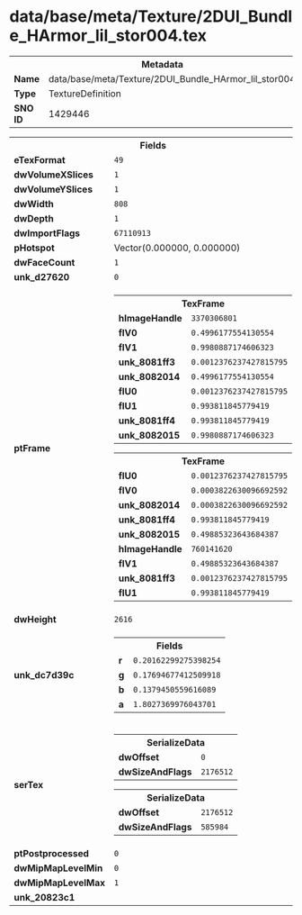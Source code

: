 <h1>data/base/meta/Texture/2DUI_Bundle_HArmor_lil_stor004.tex</h1><table><tr><th colspan="100%">Metadata</th></tr><tr><td><b>Name</b></td><td>data/base/meta/Texture/2DUI_Bundle_HArmor_lil_stor004.tex</td></tr><tr><td><b>Type</b></td><td>TextureDefinition</td></tr><tr><td><b>SNO ID</b></td><td>1429446</td></tr></table>

<table><tr><th colspan="100%">Fields</th></tr><tr><td><b>eTexFormat</b></td><td><code>49</code></td></tr><tr><td><b>dwVolumeXSlices</b></td><td><code>1</code></td></tr><tr><td><b>dwVolumeYSlices</b></td><td><code>1</code></td></tr><tr><td><b>dwWidth</b></td><td><code>808</code></td></tr><tr><td><b>dwDepth</b></td><td><code>1</code></td></tr><tr><td><b>dwImportFlags</b></td><td><code>67110913</code></td></tr><tr><td><b>pHotspot</b></td><td>Vector(0.000000, 0.000000)</td></tr><tr><td><b>dwFaceCount</b></td><td><code>1</code></td></tr><tr><td><b>unk_d27620</b></td><td><code>0</code></td></tr><tr><td><b>ptFrame</b></td><td><table><tr><th colspan="100%">TexFrame</th></tr><tr><td><b>hImageHandle</b></td><td><code>3370306801</code></td></tr><tr><td><b>flV0</b></td><td><code>0.4996177554130554</code></td></tr><tr><td><b>flV1</b></td><td><code>0.9980887174606323</code></td></tr><tr><td><b>unk_8081ff3</b></td><td><code>0.0012376237427815795</code></td></tr><tr><td><b>unk_8082014</b></td><td><code>0.4996177554130554</code></td></tr><tr><td><b>flU0</b></td><td><code>0.0012376237427815795</code></td></tr><tr><td><b>flU1</b></td><td><code>0.993811845779419</code></td></tr><tr><td><b>unk_8081ff4</b></td><td><code>0.993811845779419</code></td></tr><tr><td><b>unk_8082015</b></td><td><code>0.9980887174606323</code></td></tr></table>


<table><tr><th colspan="100%">TexFrame</th></tr><tr><td><b>flU0</b></td><td><code>0.0012376237427815795</code></td></tr><tr><td><b>flV0</b></td><td><code>0.0003822630096692592</code></td></tr><tr><td><b>unk_8082014</b></td><td><code>0.0003822630096692592</code></td></tr><tr><td><b>unk_8081ff4</b></td><td><code>0.993811845779419</code></td></tr><tr><td><b>unk_8082015</b></td><td><code>0.49885323643684387</code></td></tr><tr><td><b>hImageHandle</b></td><td><code>760141620</code></td></tr><tr><td><b>flV1</b></td><td><code>0.49885323643684387</code></td></tr><tr><td><b>unk_8081ff3</b></td><td><code>0.0012376237427815795</code></td></tr><tr><td><b>flU1</b></td><td><code>0.993811845779419</code></td></tr></table>


</td></tr><tr><td><b>dwHeight</b></td><td><code>2616</code></td></tr><tr><td><b>unk_dc7d39c</b></td><td><table><tr><th colspan="100%">Fields</th></tr><tr><td><b>r</b></td><td><code>0.20162299275398254</code></td></tr><tr><td><b>g</b></td><td><code>0.17694677412509918</code></td></tr><tr><td><b>b</b></td><td><code>0.1379450559616089</code></td></tr><tr><td><b>a</b></td><td><code>1.8027369976043701</code></td></tr></table>

</td></tr><tr><td><b>serTex</b></td><td><table><tr><th colspan="100%">SerializeData</th></tr><tr><td><b>dwOffset</b></td><td><code>0</code></td></tr><tr><td><b>dwSizeAndFlags</b></td><td><code>2176512</code></td></tr></table>


<table><tr><th colspan="100%">SerializeData</th></tr><tr><td><b>dwOffset</b></td><td><code>2176512</code></td></tr><tr><td><b>dwSizeAndFlags</b></td><td><code>585984</code></td></tr></table>


</td></tr><tr><td><b>ptPostprocessed</b></td><td><code>0</code></td></tr><tr><td><b>dwMipMapLevelMin</b></td><td><code>0</code></td></tr><tr><td><b>dwMipMapLevelMax</b></td><td><code>1</code></td></tr><tr><td><b>unk_20823c1</b></td><td></td></tr></table>

